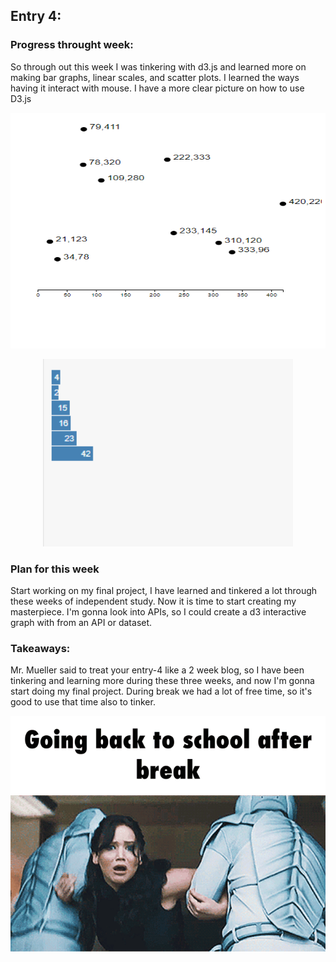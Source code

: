 ## Entry 4:

### Progress throught week:
So through out this week I was tinkering with d3.js and learned more on making bar graphs, linear scales, and scatter plots.
I learned the ways having it interact with mouse. I have a more clear picture on how to use D3.js
 <p align = "center">
  <img src = "scatterplot1.PNG" width="700" height="377">
</p>
 <p align = "center">
  <img src = "bargraph.PNG" width="400" height="300">
</p>

### Plan for this week
Start working on my final project, I have learned and tinkered a lot through these weeks of independent study. Now it is time to start creating my masterpiece. I'm gonna look into APIs, so I could create a d3 interactive graph with from an API or dataset. 

### Takeaways:
Mr. Mueller said to treat your entry-4 like a 2 week blog, so I have been tinkering and learning more during these three weeks, and now I'm gonna start doing my final project. During break we had a lot of free time, so it's good to use that time also to tinker.
 <p align = "center">
  <img src = "Welcome-Back-to-School.gif" width="700" height="377">
</p>